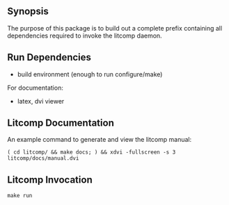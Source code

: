 Synopsis
--------------------------------------------------------------------------------
The purpose of this package is to build out a complete prefix containing
all dependencies required to invoke the litcomp daemon.

Run Dependencies
--------------------------------------------------------------------------------
* build environment (enough to run configure/make)

For documentation:

* latex, dvi viewer

Litcomp Documentation
--------------------------------------------------------------------------------
An example command to generate and view the litcomp manual:

    ( cd litcomp/ && make docs; ) && xdvi -fullscreen -s 3 litcomp/docs/manual.dvi

Litcomp Invocation
--------------------------------------------------------------------------------
    make run
